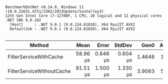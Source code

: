 ```

BenchmarkDotNet v0.14.0, Windows 11 (10.0.22631.4751/23H2/2023Update/SunValley3)
12th Gen Intel Core i7-12700F, 1 CPU, 20 logical and 12 physical cores
.NET SDK 9.0.102
  [Host]     : .NET 9.0.1 (9.0.124.61010), X64 RyuJIT AVX2
  DefaultJob : .NET 9.0.1 (9.0.124.61010), X64 RyuJIT AVX2


```
| Method                    | Mean     | Error    | StdDev   | Gen0   | Allocated |
|-------------------------- |---------:|---------:|---------:|-------:|----------:|
| FilterServiceWithCache    | 58.96 μs | 0.646 μs | 0.604 μs | 1.4648 |  19.22 KB |
| FilterServiceWithoutCache | 91.51 μs | 1.500 μs | 1.330 μs | 3.9063 |  50.76 KB |
